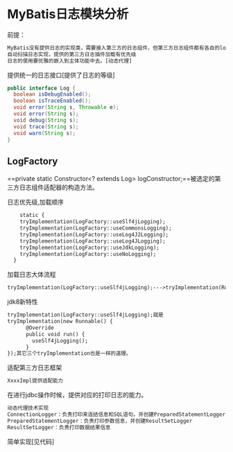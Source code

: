 # MyBatis日志模块分析

前提：

```xml
MyBatis没有提供日志的实现类，需要接入第三方的日志组件，但第三方日志组件都有各自的log级别，且各不相同，MyBatis提供了统一的trace，debug，warn，error四个级别。[适配器模式]
自动扫描日志实现，提供的第三方日志插件加载有优先级
日志的使用要优雅的嵌入到主体功能中去。[动态代理]
```

提供统一的日志接口[提供了日志的等级]

```java
public interface Log {
  boolean isDebugEnabled();
  boolean isTraceEnabled();
  void error(String s, Throwable e);
  void error(String s);
  void debug(String s);
  void trace(String s);
  void warn(String s);
}
```

## LogFactory

==private static Constructor<? extends Log> logConstructor;==被选定的第三方日志组件适配器的构造方法。

日志优先级,加载顺序

```xml
	static {
    tryImplementation(LogFactory::useSlf4jLogging);
    tryImplementation(LogFactory::useCommonsLogging);
    tryImplementation(LogFactory::useLog4J2Logging);
    tryImplementation(LogFactory::useLog4JLogging);
    tryImplementation(LogFactory::useJdkLogging);
    tryImplementation(LogFactory::useNoLogging);
  }
```

加载日志大体流程

```xml
tryImplementation(LogFactory::useSlf4jLogging);--->tryImplementation(Runnable runnable)--->runnable.run();--->useSlf4jLogging()--->setImplementation(Class<? extends Log> implClass)--在setImplementation(Class<? extends Log> implClass)中如果candidate.newInstance(LogFactory.class.getName());抛出异常，则会捕获，然后进行下一个tryImplementation的尝试。
```

jdk8新特性

```xml
tryImplementation(LogFactory::useSlf4jLogging);就是
tryImplementation(new Runnable() {
      @Override
      public void run() {
        useSlf4jLogging();
      }
});其它三个tryImplementation也是一样的道理。
```

适配第三方日志框架

```xml
XxxxImpl提供适配能力
```

在进行jdbc操作时候，提供对应的打印日志的能力。

```xml
动态代理技术实现
ConnectionLogger：负责打印来连结信息和SQL语句，并创建PreparedStatementLogger
PreparedStatementLogger：负责打印参数信息，并创建ResultSetLogger
ResultSetLogger：负责打印数据结果信息
```

简单实现[见代码]


